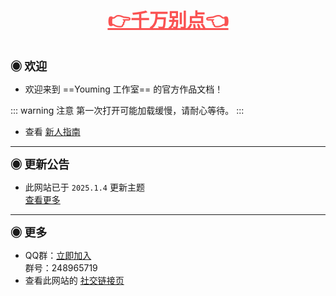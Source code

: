
<p style="font-size: 30px; font-weight: 800; margin-top: 30px; text-align: center; color: #fa5252;" >
  <a href="/千万别点.html" style="font-size: inherit; font-weight: inherit; margin-top: inherit; text-align: inherit; color: inherit;">👉千万别点👈</a>
</p>

<span style="font-size: 18px; font-weight: bold;">◉ 欢迎</span>

- 欢迎来到 ==Youming 工作室== 的官方作品文档！

::: warning 注意
第一次打开可能加载缓慢，请耐心等待。
:::

- 查看 <a href="/指南.html">新人指南</a>

***

<span style="font-size: 18px; font-weight: bold;">◉ 更新公告</span>

- 此网站已于 `2025.1.4` 更新主题  
<a href="/公告.html">查看更多</a>

***

<span style="font-size: 18px; font-weight: bold;">◉ 更多</span>

- QQ群：<a href="/链接.html#qq-群">立即加入</a>  
群号：248965719
- 查看此网站的 <a href="/链接.html">社交链接页</a>
